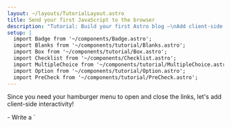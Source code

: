 ```yaml
---
layout: ~/layouts/TutorialLayout.astro
title: Send your first JavaScript to the browser
description: "Tutorial: Build your first Astro blog —\nAdd client-side interactivity to your mobile navigation with an Astro script tag"
setup: |
  import Badge from '~/components/Badge.astro';
  import Blanks from '~/components/tutorial/Blanks.astro';
  import Box from '~/components/tutorial/Box.astro';
  import Checklist from '~/components/Checklist.astro';
  import MultipleChoice from '~/components/tutorial/MultipleChoice.astro';
  import Option from '~/components/tutorial/Option.astro';
  import PreCheck from '~/components/tutorial/PreCheck.astro';
---
```

Since you need your hamburger menu to open and close the links, let's add client-side interactivity!

<PreCheck>
  - Write a `<script>` to allow your site visitors to open and close the navigation menu
  - Move your JavaScript to its `.js` file
</PreCheck>

## Build a Hamburger component

Create a `<Hamburger />` component to open and close your mobile menu.

1. Create a file named `Hamburger.astro` in `src/components/`
  

2. Copy the following code into your component. This will represent your 3-line "hamburger" menu to open and close your navigation links on mobile. (You will add the new CSS styles to `global.css` later.)

    ```astro title="src/components/Hamburger.astro"
    --- 
    ---
    <div class="hamburger">
      <span class="line"></span>
      <span class="line"></span>
      <span class="line"></span>
    </div>
    ```

3. Place this new `<Hamburger />` component just before your `<Navigation />` component in `Header.astro`. 

<details>
<summary>Show me the code!</summary>

```astro title="src/components/Header.astro" ins={2,7}
---
import Hamburger from '../components/Hamburger.astro';
import Navigation from '../components/Navigation.astro';
---
<header>
  <nav>
    <Hamburger />
    <Navigation />
  </nav>
<header>
```
</details>

4. Add the following styles for your Hamburger component:

  ```css title="src/styles/global.css" ins={2-13, 56-58}
  /* nav styles */
  .hamburger {
    padding-right: 20px;
    cursor: pointer;
  }

  .hamburger .line {
    display: block;
    width: 40px;
    height: 5px;
    margin-bottom: 10px;
    background-color: #ff9776;
  }

  .nav-links {
    width: 100%;
    top: 5rem;
    left: 48px;
    background-color: #ff9776;
    display: none;
    margin: 0;
  }

  .nav-links a {
    display: block;
    text-align: center;
    padding: 10px 0;
    text-decoration: none;
    font-size: 1.2rem;
    font-weight: bold;
    text-transform: uppercase;
  }

  .nav-links a:hover, a:focus {
    background-color: #ff9776;
  }

  .expanded {
    display: unset;
  }

  @media screen and (min-width: 636px) {
    .nav-links {
      margin-left: 5em;
      display: block;
      position: static;
      width: auto;
      background: none;
    }

    .nav-links a {
      display: inline-block;
      padding: 15px 20px;
    }

    .hamburger {
      display: none;
    }
  }
  ```


## Write your first script tag

Your header is not yet **interactive** because it can't respond to user input, like clicking on the hamburger menu to show or hide the navigation links. 

Adding a `<script>` tag provides client-side JavaScript to "listen" for a user event and then respond accordingly.

1. Add the following `<script>` tag to `index.astro`, just before the closing `</body>` tag.

    ```astro title="src/pages/index.astro" ins={2-6}
      <Footer />
      <script>
        document.querySelector('.hamburger').addEventListener('click', () => {
          document.querySelector('.nav-links').classList.toggle('expanded');
        });
      </script>
    </body>
    ```

2. Check your browser preview again at various sizes, and verify that you have a working navigation menu that is both responsive to screen size and responds to user input on this page.

### Importing a `.js` file

Instead of writing your JavaScript directly on each page, you move the contents of your `<script>` tag into its own `.js` file in your project.


1. Create `src/scripts/menu.js` (you will have to create a new `/scripts/` folder) and move your JavaScript into it.

    ```js title="src/scripts/menu.js"
    document.querySelector('.hamburger').addEventListener('click', () => {
      document.querySelector('.nav-links').classList.toggle('expanded');
    });
    ```

2. Replace the contents of the `<script>` tag on `index.astro` with the following file import:

    ```astro title="src/pages/index.astro" ins={7} del={3-5}
      <Footer />
      <script>
        document.querySelector('.hamburger').addEventListener('click', () => {
          document.querySelector('.nav-links').classList.toggle('expanded');
      });

      import "../scripts/menu.js";
      </script>
    </body>
    ```

3. Check your browser preview again at a smaller size and verify that the hamburger menu still opens and closes your navigation links. 

     ```astro title="src/pages/about.astro & src/pages/blog.astro" ins={2-4}
      <Footer />
      <script>
        import "../scripts/menu.js";
      </script>
    </body>
    ```

4. Add the same `<script>` with import to your other two pages, `about.astro` and `blog.astro` and verify that you have a responsive, interactive header on each page.


:::note[takeaway]
You had previously used some JavaScript to build parts of your site:

- Mapping through a list of skills on the About page
- Conditionally displaying HTML elements
- Returning information from your Markdown files
- Creating page routes dynamically

Those commands are all executed at build time to create static HTML for your site, and then the code is "thrown away." 

**The JavaScript in a `<script>` tag is sent to the browser**, and is available to run, based on user interactions like refreshing a page or toggling an input.
:::

## Before you go

<Box icon="question-mark">

### Test your knowledge

1. When does Astro run any JavaScript written in a component's frontmatter?
  <MultipleChoice>
    <Option>
      `<script>` tags
    </Option>
    <Option isCorrect>
      build time
    </Option>
    <Option>
       client-side interactivity
    </Option>
  </MultipleChoice>

2. Optionally, Astro can send JavaScript to the browser to allow:
  <MultipleChoice>
    <Option>
      users to click page links
    </Option>
    <Option>
      faster load times
    </Option>
    <Option isCorrect>
       client-side interactivity
    </Option>
  </MultipleChoice>

3. Only the JavaScript written or imported here will not be discarded after your site is built:
  <MultipleChoice>
    <Option isCorrect>
      `<script>` tags
    </Option>
    <Option>
      build time
    </Option>
    <Option>
       client-side interactivity
    </Option>
  </MultipleChoice>

</Box>

<Box icon="check-list">

### Checklist for moving on

<Checklist>
- [ ] I can add client-side interactivity with JavaScript in a `<script>` tag.
- [ ] I can import a `.js` file into a `<script>` tag.
</Checklist>

</Box>

### Resources

[Client-side scripts in Astro](/en/core-concepts/astro-components/#client-side-scripts)
